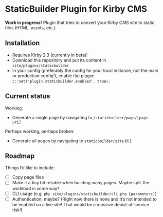 StaticBuilder Plugin for Kirby CMS
==================================

**Work in progress!** Plugin that tries to convert your Kirby CMS site to static files (HTML, assets, etc.).

## Installation

*   Requires Kirby 2.3 (currently in beta)!
*   Download this repository and put its content in `site/plugins/staticbuilder`
*   In your config (preferably the config for your local instance, not the main or production config!), enable the plugin: `c::set('plugin.staticbuilder.enabled', true);`


## Current status

Working:

-   Generate a single page by navigating to
    `/staticbuilder/page/[page-uri]`

Perhaps working, perhaps broken:

-   Generate all pages by navigating to
    `staticbuilder/site`
    (it )


## Roadmap

Things I’d like to include:

- [ ] Copy page files
- [ ] Make it a tiny bit reliable when building many pages. Maybe split the workload in some way?
- [ ] CLI usage (e.g. `php site/plugins/staticbuilder/cli.php [parameters]`)
- [ ] Authentication, maybe? (Right now there is none and it’s not intended to be enabled on a live site! That would be a massive denial-of-service risk!)
